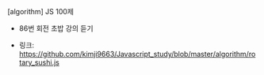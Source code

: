 [algorithm] JS 100제
 - 86번 회전 초밥 강의 듣기

* 링크: https://github.com/kimji9663/Javascript_study/blob/master/algorithm/rotary_sushi.js
